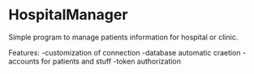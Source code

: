 # HospitalManager
Simple program to manage patients information for hospital or clinic.

Features:
-customization of connection
-database automatic craetion
-accounts for patients and stuff
-token authorization
